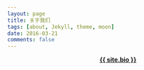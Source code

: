 ```yaml
---
layout: page
title: 关于我们
tags: [about, Jekyll, theme, moon]
date: 2016-03-21
comments: false
---
```


<center><a href="{{ site.url }}"><b>{{ site.bio }}</b></a></center>
